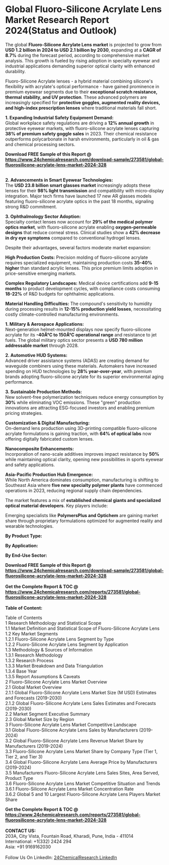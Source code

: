 <h1>Global Fluoro-Silicone Acrylate Lens Market Research Report 2024(Status and Outlook)</h1><p>The global <strong>Fluoro-Silicone Acrylate Lens market</strong> is projected to grow from <strong>USD 1.2 billion in 2024 to USD 2.1 billion by 2030</strong>, expanding at a <strong>CAGR of 8.7%</strong> during the forecast period, according to comprehensive market analysis. This growth is fueled by rising adoption in specialty eyewear and industrial applications demanding superior optical clarity with enhanced durability.</p><p>Fluoro-Silicone Acrylate lenses - a hybrid material combining silicone's flexibility with acrylate's optical performance - have gained prominence in premium eyewear segments due to their <strong>exceptional scratch resistance, thermal stability, and UV protection</strong>. These advanced polymers are increasingly specified for <strong>protective goggles, augmented reality devices, and high-index prescription lenses</strong> where traditional materials fall short.</p><p><strong>1. Expanding Industrial Safety Equipment Demand:</strong><br>
Global workplace safety regulations are driving a <strong>12% annual growth</strong> in protective eyewear markets, with fluoro-silicone acrylate lenses capturing <strong>38% of premium safety goggle sales</strong> in 2023. Their chemical resistance outperforms polycarbonate in harsh environments, particularly in oil &amp; gas and chemical processing sectors.</p><div><b>Download FREE Sample of this Report @ 
            <a href="https://www.24chemicalresearch.com/download-sample/273581/global-fluorosilicone-acrylate-lens-market-2024-328">
            https://www.24chemicalresearch.com/download-sample/273581/global-fluorosilicone-acrylate-lens-market-2024-328</a></b></div><br><p><strong>2. Advancements in Smart Eyewear Technologies:</strong><br>
The <strong>USD 23.8 billion smart glasses market</strong> increasingly adopts these lenses for their <strong>98% light transmission</strong> and compatibility with micro-display integration. Major tech firms have launched 17 new AR glasses models featuring fluoro-silicone acrylate optics in the past 18 months, signaling strong R&amp;D commitment.</p><p><strong>3. Ophthalmology Sector Adoption:</strong><br>
Specialty contact lenses now account for <strong>29% of the medical polymer optics market</strong>, with fluoro-silicone acrylate enabling <strong>oxygen-permeable designs</strong> that reduce corneal stress. Clinical studies show a <strong>42% decrease in dry eye symptoms</strong> compared to conventional hydrogel lenses.</p><p>Despite their advantages, several factors moderate market expansion:</p><p><strong>High Production Costs:</strong> Precision molding of fluoro-silicone acrylate requires specialized equipment, maintaining production costs <strong>35-40% higher</strong> than standard acrylic lenses. This price premium limits adoption in price-sensitive emerging markets.</p><p><strong>Complex Regulatory Landscapes:</strong> Medical device certifications add <strong>9-15 months</strong> to product development cycles, with compliance costs consuming <strong>18-22%</strong> of R&amp;D budgets for ophthalmic applications.</p><p><strong>Material Handling Difficulties:</strong> The compound's sensitivity to humidity during processing results in <strong>12-15% production yield losses</strong>, necessitating costly climate-controlled manufacturing environments.</p><p><strong>1. Military &amp; Aerospace Applications:</strong><br>
Next-generation helmet-mounted displays now specify fluoro-silicone acrylate for its <strong>-40Â°C to 150Â°C operational range</strong> and resistance to jet fuels. The global military optics sector presents a <strong>USD 780 million addressable market</strong> through 2028.</p><p><strong>2. Automotive HUD Systems:</strong><br>
Advanced driver assistance systems (ADAS) are creating demand for waveguide combiners using these materials. Automakers have increased spending on HUD technologies by <strong>28% year-over-year</strong>, with premium brands adopting fluoro-silicone acrylate for its superior environmental aging performance.</p><p><strong>3. Sustainable Production Methods:</strong><br>
New solvent-free polymerization techniques reduce energy consumption by <strong>30%</strong> while eliminating VOC emissions. These "green" production innovations are attracting ESG-focused investors and enabling premium pricing strategies.</p><p><strong>Customization &amp; Digital Manufacturing:</strong><br>
    On-demand lens production using 3D-printing compatible fluoro-silicone acrylate formulations is gaining traction, with <strong>64% of optical labs</strong> now offering digitally fabricated custom lenses.</p><p><strong>Nanocomposite Enhancements:</strong><br>
    Incorporation of nano-scale additives improves impact resistance by <strong>50%</strong> while maintaining optical clarity, opening new possibilities in sports eyewear and safety applications.</p><p><strong>Asia-Pacific Production Hub Emergence:</strong><br>
    While North America dominates consumption, manufacturing is shifting to Southeast Asia where <strong>five new specialty polymer plants</strong> have commenced operations in 2023, reducing regional supply chain dependencies.</p><p>The market features a mix of <strong>established chemical giants and specialized optical material developers</strong>. Key players include:</p><p>Emerging specialists like <strong>PolymersPlus and Optichem</strong> are gaining market share through proprietary formulations optimized for augmented reality and wearable technologies.</p><p><strong>By Product Type:</strong></p><p><strong>By Application:</strong></p><p><strong>By End-Use Sector:</strong></p><div><b>Download FREE Sample of this Report @ 
            <a href="https://www.24chemicalresearch.com/download-sample/273581/global-fluorosilicone-acrylate-lens-market-2024-328">
            https://www.24chemicalresearch.com/download-sample/273581/global-fluorosilicone-acrylate-lens-market-2024-328</a></b></div><br><div><b>Get the Complete Report & TOC @ 
            <a href="https://www.24chemicalresearch.com/reports/273581/global-fluorosilicone-acrylate-lens-market-2024-328">
            https://www.24chemicalresearch.com/reports/273581/global-fluorosilicone-acrylate-lens-market-2024-328</a></b></div><br>
            <b>Table of Content:</b><p>Table of Contents<br />
1 Research Methodology and Statistical Scope<br />
1.1 Market Definition and Statistical Scope of Fluoro-Silicone Acrylate Lens<br />
1.2 Key Market Segments<br />
1.2.1 Fluoro-Silicone Acrylate Lens Segment by Type<br />
1.2.2 Fluoro-Silicone Acrylate Lens Segment by Application<br />
1.3 Methodology & Sources of Information<br />
1.3.1 Research Methodology<br />
1.3.2 Research Process<br />
1.3.3 Market Breakdown and Data Triangulation<br />
1.3.4 Base Year<br />
1.3.5 Report Assumptions & Caveats<br />
2 Fluoro-Silicone Acrylate Lens Market Overview<br />
2.1 Global Market Overview<br />
2.1.1 Global Fluoro-Silicone Acrylate Lens Market Size (M USD) Estimates and Forecasts (2019-2030)<br />
2.1.2 Global Fluoro-Silicone Acrylate Lens Sales Estimates and Forecasts (2019-2030)<br />
2.2 Market Segment Executive Summary<br />
2.3 Global Market Size by Region<br />
3 Fluoro-Silicone Acrylate Lens Market Competitive Landscape<br />
3.1 Global Fluoro-Silicone Acrylate Lens Sales by Manufacturers (2019-2024)<br />
3.2 Global Fluoro-Silicone Acrylate Lens Revenue Market Share by Manufacturers (2019-2024)<br />
3.3 Fluoro-Silicone Acrylate Lens Market Share by Company Type (Tier 1, Tier 2, and Tier 3)<br />
3.4 Global Fluoro-Silicone Acrylate Lens Average Price by Manufacturers (2019-2024)<br />
3.5 Manufacturers Fluoro-Silicone Acrylate Lens Sales Sites, Area Served, Product Type<br />
3.6 Fluoro-Silicone Acrylate Lens Market Competitive Situation and Trends<br />
3.6.1 Fluoro-Silicone Acrylate Lens Market Concentration Rate<br />
3.6.2 Global 5 and 10 Largest Fluoro-Silicone Acrylate Lens Players Market Share </p><div><b>Get the Complete Report & TOC @ 
            <a href="https://www.24chemicalresearch.com/reports/273581/global-fluorosilicone-acrylate-lens-market-2024-328">
            https://www.24chemicalresearch.com/reports/273581/global-fluorosilicone-acrylate-lens-market-2024-328</a></b></div><br><b>CONTACT US:</b><br>
            203A, City Vista, Fountain Road, Kharadi, Pune, India - 411014<br>
            International: +1(332) 2424 294<br>
            Asia: +91 9169162030 <br><br>
            Follow Us On LinkedIn: <a href="https://www.linkedin.com/company/24chemicalresearch/">24ChemicalResearch LinkedIn</a>
